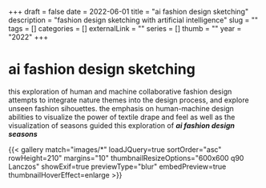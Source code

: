 +++ 
draft = false
date = 2022-06-01
title = "ai fashion design sketching"
description = "fashion design sketching with artificial intelligence"
slug = "" 
tags = []
categories = []
externalLink = ""
series = []
thumb = ""
year = "2022"
+++

# ai fashion design sketching

this exploration of human and machine collaborative fashion design attempts to integrate nature themes into the design process, and explore unseen fashion sihouettes. the emphasis on human-machine design abilities to visualize the power of textile drape and feel as well as the visualization of seasons guided this exploration of ***ai fashion design seasons*** 



{{< gallery match="images/*"  loadJQuery=true sortOrder="asc" rowHeight=210" margins="10" thumbnailResizeOptions="600x600 q90 Lanczos" showExif=true previewType="blur" embedPreview=true thumbnailHoverEffect=enlarge >}}

